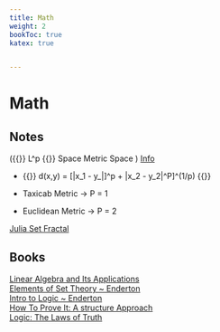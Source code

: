```yaml
---
title: Math
weight: 2
bookToc: true
katex: true


---
```


# Math

 ## Notes

  ({{<katex>}} L^p {{</katex>}} Space Metric Space )
  [Info](https://en.wikipedia.org/wiki/Lp_space)
-  {{<katex>}} d(x,y) = [|x_1 - y_|]^p + |x_2 - y_2|^P]^(1/p) {{</katex>}}


- Taxicab Metric  → P = 1
- Euclidean Metric  → P = 2

[Julia Set Fractal ](https://en.wikipedia.org/wiki/Julia_set)
## Books
  [Linear Algebra and Its Applications ](https://www.goodreads.com/book/show/179699.Linear_Algebra_and_Its_Applications)  
  [Elements of Set Theory ~ Enderton](https://www.goodreads.com/book/show/558206.Elements_of_Set_Theory)  
  [Intro to Logic ~ Enderton](https://www.goodreads.com/book/show/250872.A_Mathematical_Introduction_to_Logic)  
  [How To Prove It: A structure Approach](https://www.goodreads.com/book/show/739735.How_to_Prove_It?from_search=true&from_srp=true&qid=XaiPOtPCwl&rank=1)  
  [Logic: The Laws of Truth](https://www.goodreads.com/book/show/13748126-logic?from_search=true&from_srp=true&qid=5ewyZxkEnJ&rank=1)  

